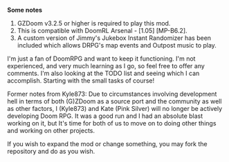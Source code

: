**Some notes**

1. GZDoom v3.2.5 or higher is required to play this mod.
2. This is compatible with DoomRL Arsenal - [1.05] [MP-B6.2].
3. A custom version of Jimmy's Jukebox Instant Randomizer has been included which allows DRPG's map events and Outpost music to play.


I'm just a fan of DoomRPG and want to keep it functioning. I'm not experienced, and very much learning as I go, so feel free to offer any comments. I'm also looking at the TODO list and seeing which I can accomplish. Starting with the small tasks of course!

Former notes from Kyle873:
Due to circumstances involving development hell in terms of both (G)ZDoom as a source port and the community as well as other factors, I (Kyle873) and Kate (Pink Silver) will no longer be actively developing Doom RPG. It was a good run and I had an absolute blast working on it, but It's time for both of us to move on to doing other things and working on other projects.

If you wish to expand the mod or change something, you may fork the repository and do as you wish.
